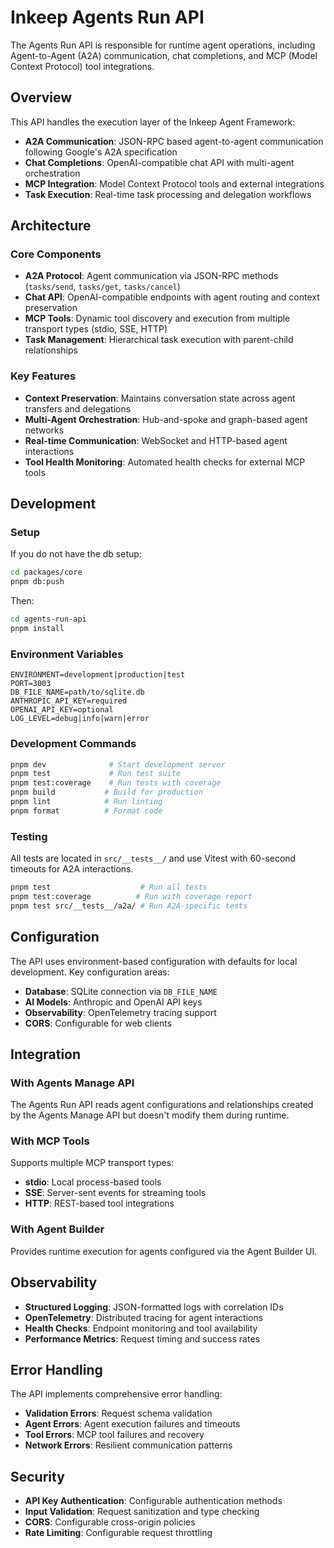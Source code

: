 # Inkeep Agents Run API

The Agents Run API is responsible for runtime agent operations, including Agent-to-Agent (A2A) communication, chat completions, and MCP (Model Context Protocol) tool integrations.

## Overview

This API handles the execution layer of the Inkeep Agent Framework:
- **A2A Communication**: JSON-RPC based agent-to-agent communication following Google's A2A specification
- **Chat Completions**: OpenAI-compatible chat API with multi-agent orchestration
- **MCP Integration**: Model Context Protocol tools and external integrations
- **Task Execution**: Real-time task processing and delegation workflows

## Architecture

### Core Components

- **A2A Protocol**: Agent communication via JSON-RPC methods (`tasks/send`, `tasks/get`, `tasks/cancel`)
- **Chat API**: OpenAI-compatible endpoints with agent routing and context preservation
- **MCP Tools**: Dynamic tool discovery and execution from multiple transport types (stdio, SSE, HTTP)
- **Task Management**: Hierarchical task execution with parent-child relationships

### Key Features

- **Context Preservation**: Maintains conversation state across agent transfers and delegations
- **Multi-Agent Orchestration**: Hub-and-spoke and graph-based agent networks
- **Real-time Communication**: WebSocket and HTTP-based agent interactions
- **Tool Health Monitoring**: Automated health checks for external MCP tools

## Development

### Setup
If you do not have the db setup:
```bash 
cd packages/core
pnpm db:push
```

Then:
```bash
cd agents-run-api
pnpm install
```


### Environment Variables
```env
ENVIRONMENT=development|production|test
PORT=3003
DB_FILE_NAME=path/to/sqlite.db
ANTHROPIC_API_KEY=required
OPENAI_API_KEY=optional
LOG_LEVEL=debug|info|warn|error
```

### Development Commands
```bash
pnpm dev              # Start development server
pnpm test             # Run test suite
pnpm test:coverage    # Run tests with coverage
pnpm build           # Build for production
pnpm lint            # Run linting
pnpm format          # Format code
```

### Testing
All tests are located in `src/__tests__/` and use Vitest with 60-second timeouts for A2A interactions.

```bash
pnpm test                    # Run all tests
pnpm test:coverage          # Run with coverage report
pnpm test src/__tests__/a2a/ # Run A2A-specific tests
```

## Configuration

The API uses environment-based configuration with defaults for local development. Key configuration areas:

- **Database**: SQLite connection via `DB_FILE_NAME`
- **AI Models**: Anthropic and OpenAI API keys
- **Observability**: OpenTelemetry tracing support
- **CORS**: Configurable for web clients

## Integration

### With Agents Manage API
The Agents Run API reads agent configurations and relationships created by the Agents Manage API but doesn't modify them during runtime.

### With MCP Tools
Supports multiple MCP transport types:
- **stdio**: Local process-based tools  
- **SSE**: Server-sent events for streaming tools
- **HTTP**: REST-based tool integrations

### With Agent Builder
Provides runtime execution for agents configured via the Agent Builder UI.

## Observability

- **Structured Logging**: JSON-formatted logs with correlation IDs
- **OpenTelemetry**: Distributed tracing for agent interactions
- **Health Checks**: Endpoint monitoring and tool availability
- **Performance Metrics**: Request timing and success rates

## Error Handling

The API implements comprehensive error handling:
- **Validation Errors**: Request schema validation
- **Agent Errors**: Agent execution failures and timeouts
- **Tool Errors**: MCP tool failures and recovery
- **Network Errors**: Resilient communication patterns

## Security

- **API Key Authentication**: Configurable authentication methods
- **Input Validation**: Request sanitization and type checking  
- **CORS**: Configurable cross-origin policies
- **Rate Limiting**: Configurable request throttling

